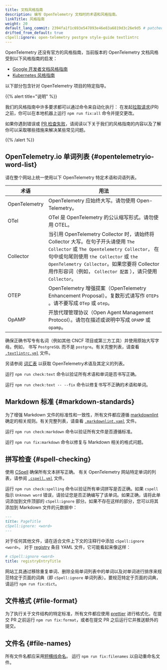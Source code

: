 ```yaml
---
title: 文档风格指南
description: 编写 OpenTelemetry 文档时的术语和风格指南。
linkTitle: 风格指南
weight: 20
default_lang_commit: 2394fa1f1c693e547093e46e83a6819d3c26e9d5 # patched
drifted_from_default: true
cSpell:ignore: open-telemetry postgre style-guide textlintrc
---
```


OpenTelemetry 还没有官方的风格指南，当前版本的 OpenTelemetry 文档风格受到以下风格指南的启发：

- [Google 开发者文档风格指南](https://developers.google.com/style)
- [Kubernetes 风格指南](https://kubernetes.io/docs/contribute/style/style-guide/)

以下部分包含针对 OpenTelemetry 项目的特定指导。

{{% alert title="说明" %}}

我们的风格指南中许多要求都可以通过命令来自动化执行：
在发起[拉取请求](https://docs.github.com/en/get-started/learning-about-github/github-glossary#pull-request)(PR) 之前，你可以在本地机器上运行 `npm run fix:all` 命令并提交更改。

如果你遇到错误或 [PR 检查失败](/docs/contributing/pr-checks)，请阅读以下关于我们的风格指南的内容以及了解你可以采取哪些措施来解决某些常见问题。

{{% /alert %}}

## OpenTelemetry.io 单词列表 {#opentelemetryio-word-list}

请在整个网站上统一使用以下 OpenTelemetry 特定术语和词语列表。

<!-- prettier-ignore-start -->

| 术语 | 用法 |
| ---- | ----- |
| OpenTelemetry | OpenTelemetry 应始终大写。请勿使用 Open-Telemetry。|
| OTel | OTel 是 OpenTelemetry 的公认缩写形式。请勿使用 OTEL。|
| Collector | 当引用 OpenTelemetry Collector 时，请始终将 Collector 大写。在句子开头请使用 `The Collector` 或 `The Opentelemetry Collector`， 在句中或句尾则使用 `the Collector` 或 `the OpenTelemetry Collector`。如果您要将 Collector 用作形容词（例如， `Collector 配置` ），请只使用 `Collector`。|
| OTEP | OpenTelemetry 增强提案（OpenTelemetry Enhancement Proposal）。复数形式请写作 `OTEPs` 。请不要写成 `OTep` 或 `otep`。|
| OpAMP | 开放代理管理协议（Open Agent Management Protocol）。请勿在描述或说明中写成 `OPAMP` 或 `opamp`。|
<!-- prettier-ignore-end -->

确保正确书写专有名词（例如其他 CNCF 项目或第三方工具）并使用原始大写字母。例如，
书写 `PostgreSQL` 而不是 `postgre`。有关完整列表，请查看
[`.textlintrc.yml`](https://github.com/open-telemetry/opentelemetry.io/blob/main/.textlintrc.yml) 文件。

另请参阅 [词汇表](/docs/concepts/glossary/) 以获取 OpenTelemetry术语及其定义的列表。

运行 `npm run check:text` 命令以验证所有术语和单词是否书写正确。

运行 `npm run check:text -- --fix` 命令以修复书写不正确的术语和单词。

## Markdown 标准 {#markdown-standards}

为了增强 Markdown 文件的标准性和一致性，所有文件都应遵循
[markdownlint](https://github.com/DavidAnson/markdownlint)
确定的相关规则。有关完整列表，请查看
[`.markdownlint.yaml`](https://github.com/open-telemetry/opentelemetry.io/blob/main/.markdownlint.yaml)
文件。

运行 `npm run check:markdown` 命令以验证所有文件是否遵循标准。

运行 `npm run fix:markdown` 命令以修复与 Markdown 相关的格式问题。

## 拼写检查 {#spell-checking}

使用 [CSpell](https://github.com/streetsidesoftware/cspell) 确保所有文本拼写正确。
有关 OpenTelemetry 网站特定单词的列表，请参阅
[`.cspell.yml`](https://github.com/open-telemetry/opentelemetry.io/blob/main/.cspell.yml) 文件。

运行 `npm run check:spelling` 命令以验证所有单词拼写是否正确。如果 `cspell` 指示
`Unknown word` 错误，请验证您是否正确编写了该单词。如果正确，请将此单词添加到文件顶部的
`cSpell:ignore` 部分。如果不存在这样的部分，您可以将其添加到 Markdown 文件的元数据中：

```markdown
---
title: PageTitle
cSpell:ignore: <word>
---
```

对于任何其他文件，请在适合文件上下文的注释行中添加 `cSpell:ignore <word>`。
对于 [registry](/ecosystem/registry/) 条目 YAML 文件，它可能看起来像这样：

```yaml
# cSpell:ignore <word>
title: registryEntryTitle
```

网站工具通过移除重复单词、删除全局单词列表中的单词以及对单词进行排序来规范特定于页面的词典（即
`cSpell:ignore` 单词列表）。要规范特定于页面的词典，请运行 `npm run fix:dict`。

## 文件格式 {#file-format}

为了执行关于文件结构的特定标准，所有文件都应使用 [prettier](https://prettier.io)
进行格式化。在提交 PR 之前运行 `npm run fix:format`，或者在提交 PR 之后运行它并推送额外的提交。

## 文件名 {#file-names}

所有文件名都应采用[短横线命名](https://en.wikipedia.org/wiki/Letter_case#Kebab_case)。
运行 `npm run fix:filenames` 以自动重命名文件。
